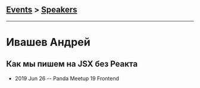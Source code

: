 ## [Events](../README.md) > [Speakers](../speakers.md)
---

# Ивашев Андрей

## Как мы пишем на JSX без Реакта
- 2019 Jun 26 -- Panda Meetup 19 Frontend    
